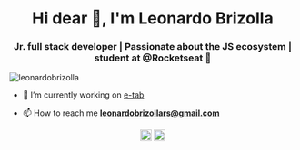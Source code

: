 <h1 align="center">Hi dear 👋, I'm Leonardo Brizolla</h1>
<h3 align="center">Jr. full stack developer | Passionate about the JS ecosystem | student at @Rocketseat 🚀</h3>
<p align="left"> <img src="https://komarev.com/ghpvc/?username=leonardobrizolla" alt="leonardobrizolla" /> </p>

- 🔭 I’m currently working on [e-tab](https://e-tab.com.br)

<!-- - 👨‍💻 All of my projects are available at [name](https://name.net.br) -->

- 📫 How to reach me **leonardobrizollars@gmail.com**

<p align="center">
<a href="https://linkedin.com/in/leonardo-brizolla" target="blank"><img align="center" src="https://cdn.jsdelivr.net/npm/simple-icons@3.0.1/icons/linkedin.svg" alt="leonardobrizolla" height="20" width="20" /></a>
<a href="https://instagram.com/leobrizaa" target="blank"><img align="center" src="https://cdn.jsdelivr.net/npm/simple-icons@3.0.1/icons/instagram.svg" alt="leonardobrizolla" height="20" width="20" /></a>
</p>

<!--
**LeonardoBrizolla/LeonardoBrizolla** is a ✨ _special_ ✨ repository because its `README.md` (this file) appears on your GitHub profile.

Here are some ideas to get you started:

- 🔭 I’m currently working on ...
- 🌱 I’m currently learning ...
- 👯 I’m looking to collaborate on ...
- 🤔 I’m looking for help with ...
- 💬 Ask me about ...
- 📫 How to reach me: ...
- 😄 Pronouns: ...
- ⚡ Fun fact: ...
-->
